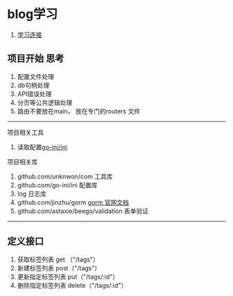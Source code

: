 # blog学习

1. [学习连接](https://eddycjy.com/posts/go/gin/2018-02-11-api-01/)


## 项目开始 思考

1. 配置文件处理
2. db句柄处理
3. API错误处理
4. 分页等公共逻辑处理
5. 路由不要放在main， 放在专门的routers 文件


****

项目相关工具

1. 读取配置[go-ini/ini](https://github.com/go-ini/ini)


项目相关库
1. github.com/unknwon/com  工具库
2. github.com/go-ini/ini    配置库
3. log  日志库
4. github.com/jinzhu/gorm [gorm 官网文档](https://gorm.io/docs/)
5. github.com/astaxie/beego/validation 表单验证

**** 

## 定义接口
1. 获取标签列表 get （"/tags"）
2. 新建标签列表 post（"/tags"）
3. 更新指定标签列表 put（"/tags/:id"）
4. 删除指定标签列表 delete（"/tags/:id"）